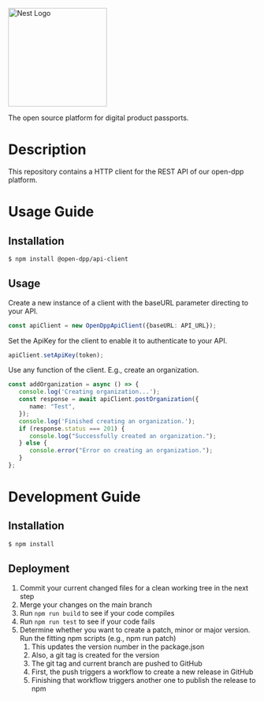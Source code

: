 <a href="https://open-dpp.de/" target="blank"><img src="https://open-dpp.de/wp-content/uploads/2024/11/Logo-with-text.png" width="200" alt="Nest Logo" /></a>

The open source platform for digital product passports.

# Description

This repository contains a HTTP client for the REST API of our open-dpp platform.

# Usage Guide

## Installation

```bash
$ npm install @open-dpp/api-client
```

## Usage

Create a new instance of a client with the baseURL parameter directing to your API.

```typescript
const apiClient = new OpenDppApiClient({baseURL: API_URL});
```

Set the ApiKey for the client to enable it to authenticate to your API.

```typescript
apiClient.setApiKey(token);
```

Use any function of the client. E.g., create an organization.

```typescript
const addOrganization = async () => {
   console.log('Creating organization...');
   const response = await apiClient.postOrganization({
      name: "Test",
   });
   console.log('Finished creating an organization.');
   if (response.status === 201) {
      console.log("Successfully created an organization.");
   } else {
      console.error("Error on creating an organization.");
   }
};
```

# Development Guide

## Installation

```bash
$ npm install
```

## Deployment

1. Commit your current changed files for a clean working tree in the next step
2. Merge your changes on the main branch
3. Run ```npm run build``` to see if your code compiles
4. Run ```npm run test``` to see if your code fails
5. Determine whether you want to create a patch, minor or major version. Run the fitting npm scripts (e.g., npm run
   patch)
   1. This updates the version number in the package.json
   2. Also, a git tag is created for the version
   3. The git tag and current branch are pushed to GitHub
   4. First, the push triggers a workflow to create a new release in GitHub
   5. Finishing that workflow triggers another one to publish the release to npm